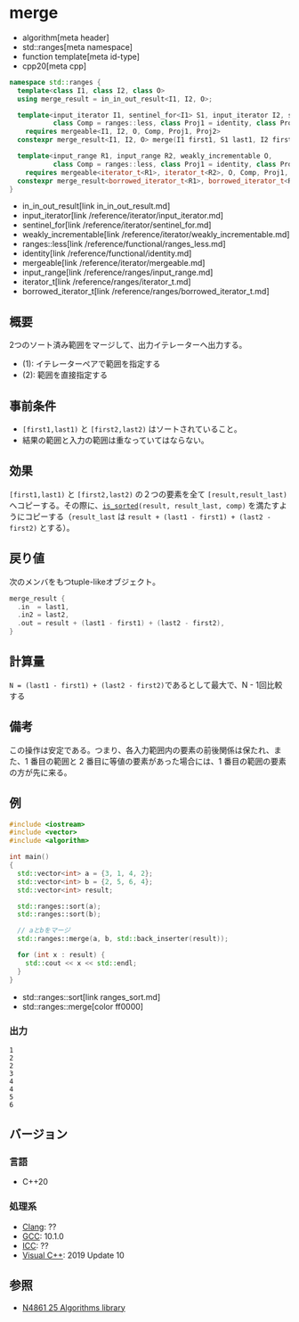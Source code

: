 # merge
* algorithm[meta header]
* std::ranges[meta namespace]
* function template[meta id-type]
* cpp20[meta cpp]

```cpp
namespace std::ranges {
  template<class I1, class I2, class O>
  using merge_result = in_in_out_result<I1, I2, O>;

  template<input_iterator I1, sentinel_for<I1> S1, input_iterator I2, sentinel_for<I2> S2, weakly_incrementable O,
           class Comp = ranges::less, class Proj1 = identity, class Proj2 = identity>
    requires mergeable<I1, I2, O, Comp, Proj1, Proj2>
  constexpr merge_result<I1, I2, O> merge(I1 first1, S1 last1, I2 first2, S2 last2, O result, Comp comp = {}, Proj1 proj1 = {}, Proj2 proj2 = {});                    // (1)

  template<input_range R1, input_range R2, weakly_incrementable O,
           class Comp = ranges::less, class Proj1 = identity, class Proj2 = identity>
    requires mergeable<iterator_t<R1>, iterator_t<R2>, O, Comp, Proj1, Proj2>
  constexpr merge_result<borrowed_iterator_t<R1>, borrowed_iterator_t<R2>, O> merge(R1&& r1, R2&& r2, O result, Comp comp = {}, Proj1 proj1 = {}, Proj2 proj2 = {});  // (2)
}
```
* in_in_out_result[link in_in_out_result.md]
* input_iterator[link /reference/iterator/input_iterator.md]
* sentinel_for[link /reference/iterator/sentinel_for.md]
* weakly_incrementable[link /reference/iterator/weakly_incrementable.md]
* ranges::less[link /reference/functional/ranges_less.md]
* identity[link /reference/functional/identity.md]
* mergeable[link /reference/iterator/mergeable.md]
* input_range[link /reference/ranges/input_range.md]
* iterator_t[link /reference/ranges/iterator_t.md]
* borrowed_iterator_t[link /reference/ranges/borrowed_iterator_t.md]

## 概要
2つのソート済み範囲をマージして、出力イテレーターへ出力する。

* (1): イテレーターペアで範囲を指定する
* (2): 範囲を直接指定する


## 事前条件
- `[first1,last1)` と `[first2,last2)` はソートされていること。
- 結果の範囲と入力の範囲は重なっていてはならない。


## 効果
`[first1,last1)` と `[first2,last2)` の２つの要素を全て `[result,result_last)` へコピーする。その際に、[`is_sorted`](ranges_is_sorted.md)`(result, result_last, comp)` を満たすようにコピーする（`result_last` は `result + (last1 - first1) + (last2 - first2)` とする）。


## 戻り値
次のメンバをもつtuple-likeオブジェクト。

```cpp
merge_result {
  .in  = last1,
  .in2 = last2,
  .out = result + (last1 - first1) + (last2 - first2),
}
```

## 計算量
`N = (last1 - first1) + (last2 - first2)`であるとして最大で、N - 1回比較する

## 備考
この操作は安定である。つまり、各入力範囲内の要素の前後関係は保たれ、また、1 番目の範囲と 2 番目に等値の要素があった場合には、1 番目の範囲の要素の方が先に来る。


## 例
```cpp example
#include <iostream>
#include <vector>
#include <algorithm>

int main()
{
  std::vector<int> a = {3, 1, 4, 2};
  std::vector<int> b = {2, 5, 6, 4};
  std::vector<int> result;

  std::ranges::sort(a);
  std::ranges::sort(b);

  // aとbをマージ
  std::ranges::merge(a, b, std::back_inserter(result));

  for (int x : result) {
    std::cout << x << std::endl;
  }
}
```
* std::ranges::sort[link ranges_sort.md]
* std::ranges::merge[color ff0000]

### 出力
```
1
2
2
3
4
4
5
6
```

## バージョン
### 言語
- C++20

### 処理系
- [Clang](/implementation.md#clang): ??
- [GCC](/implementation.md#gcc): 10.1.0
- [ICC](/implementation.md#icc): ??
- [Visual C++](/implementation.md#visual_cpp): 2019 Update 10

## 参照
- [N4861 25 Algorithms library](https://timsong-cpp.github.io/cppwp/n4861/algorithms)
